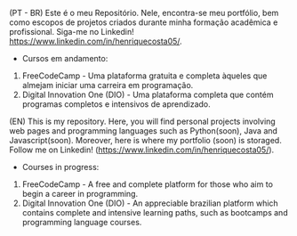 (PT - BR)
Este é o meu Repositório. Nele, encontra-se meu portfólio, bem como escopos de projetos criados durante minha formação acadêmica e profissional. Siga-me no Linkedin! https://www.linkedin.com/in/henriquecosta05/.
* Cursos em andamento:
1.  FreeCodeCamp - Uma plataforma gratuita e completa àqueles que almejam iniciar uma carreira em programação.
2. Digital Innovation One (DIO) - Uma plataforma completa que contém programas completos e intensivos de aprendizado.

(EN)
This is my repository. Here, you will find personal projects involving web pages and programming languages such as Python(soon), Java and Javascript(soon). Moreover, here is where my portfolio (soon) is storaged. Follow me on Linkedin! (https://www.linkedin.com/in/henriquecosta05/).
* Courses in progress:
1. FreeCodeCamp - A free and complete platform for those who aim to begin a career in programming.
2. Digital Innovation One (DIO) - An appreciable brazilian platform which contains complete and intensive learning paths, such as bootcamps and programming language courses.